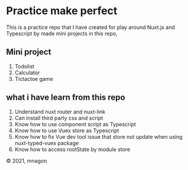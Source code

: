 # Practice make perfect

This is a practice repo that I have created for play around Nuxt.js and Typescript by made mini projects in this repo,

## Mini project

1. Todolist
2. Calculator
3. Tictactoe game

## what i have learn from this repo

1. Understand nuxt router and nuxt-link
2. Can install third party css and script
3. Know how to use component script as Typescript
4. Know how to use Vuex store as Typescript
5. Know how to fix Vue dev tool issue that store not update when using nuxt-typed-vuex package
6. Know how to access rootState by module store

© 2021, mnagon
